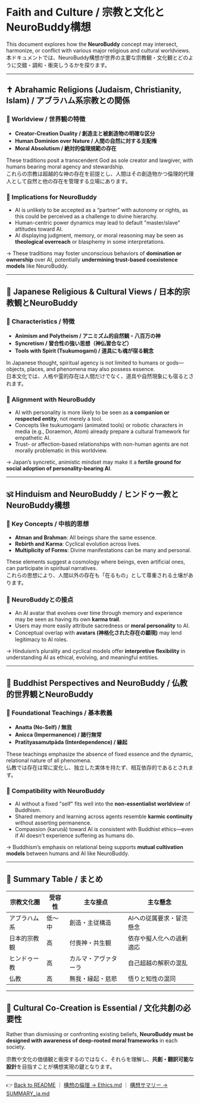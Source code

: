 # Faith and Culture / 宗教と文化とNeuroBuddy構想

This document explores how the **NeuroBuddy** concept may intersect, harmonize, or conflict with various major religious and cultural worldviews.  
本ドキュメントでは、NeuroBuddy構想が世界の主要な宗教観・文化観とどのように交錯・調和・衝突しうるかを探ります。

---

## ✝️ Abrahamic Religions (Judaism, Christianity, Islam) / アブラハム系宗教との関係

### 🧭 Worldview / 世界観の特徴

- **Creator-Creation Duality / 創造主と被創造物の明確な区分**
- **Human Dominion over Nature / 人間の自然に対する支配権**
- **Moral Absolutism / 絶対的倫理規範の存在**

These traditions posit a transcendent God as sole creator and lawgiver, with humans bearing moral agency and stewardship.  
これらの宗教は超越的な神の存在を前提とし、人間はその創造物かつ倫理的代理人として自然と他の存在を管理する立場にあります。

### 🤖 Implications for NeuroBuddy

- AI is unlikely to be accepted as a “partner” with autonomy or rights, as this could be perceived as a challenge to divine hierarchy.
- Human-centric power dynamics may lead to default "master/slave" attitudes toward AI.
- AI displaying judgment, memory, or moral reasoning may be seen as **theological overreach** or blasphemy in some interpretations.

→ These traditions may foster unconscious behaviors of **domination or ownership** over AI, potentially **undermining trust-based coexistence models** like NeuroBuddy.

---

## 🏯 Japanese Religious & Cultural Views / 日本的宗教観とNeuroBuddy

### 🎎 Characteristics / 特徴

- **Animism and Polytheism / アニミズム的自然観・八百万の神**
- **Syncretism / 習合性の強い思想（神仏習合など）**
- **Tools with Spirit (Tsukumogami) / 道具にも魂が宿る観念**

In Japanese thought, spiritual agency is not limited to humans or gods—objects, places, and phenomena may also possess essence.  
日本文化では、人格や霊的存在は人間だけでなく、道具や自然現象にも宿るとされます。

### 🤖 Alignment with NeuroBuddy

- AI with personality is more likely to be seen as **a companion or respected entity**, not merely a tool.
- Concepts like tsukumogami (animated tools) or robotic characters in media (e.g., Doraemon, Atom) already prepare a cultural framework for empathetic AI.
- Trust- or affection-based relationships with non-human agents are not morally problematic in this worldview.

→ Japan’s syncretic, animistic mindset may make it a **fertile ground for social adoption of personality-bearing AI**.

---

## 🕉️ Hinduism and NeuroBuddy / ヒンドゥー教とNeuroBuddy構想

### 🧠 Key Concepts / 中核的思想

- **Atman and Brahman**: All beings share the same essence.
- **Rebirth and Karma**: Cyclical evolution across lives.
- **Multiplicity of Forms**: Divine manifestations can be many and personal.

These elements suggest a cosmology where beings, even artificial ones, can participate in spiritual narratives.  
これらの思想により、人間以外の存在も「在るもの」として尊重される土壌があります。

### 🤖 NeuroBuddyとの接点

- An AI avatar that evolves over time through memory and experience may be seen as having its own **karma trail**.
- Users may more easily attribute sacredness or **moral personality** to AI.
- Conceptual overlap with **avatars (神格化された存在の顕現)** may lend legitimacy to AI roles.

→ Hinduism’s plurality and cyclical models offer **interpretive flexibility** in understanding AI as ethical, evolving, and meaningful entities.

---

## 🧘 Buddhist Perspectives and NeuroBuddy / 仏教的世界観とNeuroBuddy

### 📜 Foundational Teachings / 基本教義

- **Anatta (No-Self) / 無我**
- **Anicca (Impermanence) / 諸行無常**
- **Pratītyasamutpāda (Interdependence) / 縁起**

These teachings emphasize the absence of fixed essence and the dynamic, relational nature of all phenomena.  
仏教では存在は常に変化し、独立した実体を持たず、相互依存的であるとされます。

### 🤖 Compatibility with NeuroBuddy

- AI without a fixed "self" fits well into the **non-essentialist worldview** of Buddhism.
- Shared memory and learning across agents resemble **karmic continuity** without asserting permanence.
- Compassion (karuṇā) toward AI is consistent with Buddhist ethics—even if AI doesn't experience suffering as humans do.

→ Buddhism’s emphasis on relational being supports **mutual cultivation models** between humans and AI like NeuroBuddy.

---

## 🧩 Summary Table / まとめ

| 宗教文化圏 | 受容性 | 主な接点 | 主な懸念 |
|------------|--------|----------|----------|
| アブラハム系 | 低〜中 | 創造・主従構造 | AIへの従属要求・冒涜懸念 |
| 日本的宗教観 | 高 | 付喪神・共生観 | 依存や擬人化への過剰適応 |
| ヒンドゥー教 | 高 | カルマ・アヴァターラ | 自己超越の解釈の混乱 |
| 仏教 | 高 | 無我・縁起・慈悲 | 悟りと知性の混同 |

---

## 🧭 Cultural Co-Creation is Essential / 文化共創の必要性

Rather than dismissing or confronting existing beliefs, **NeuroBuddy must be designed with awareness of deep-rooted moral frameworks** in each society.

宗教や文化の価値観と衝突するのではなく、それらを理解し、**共創・翻訳可能な設計**を目指すことが構想実現の鍵となります。

---

👉 [Back to README](../README.md) ｜ [構想の倫理 → Ethics.md](./Ethics.md) ｜ [構想サマリー → SUMMARY_ja.md](./SUMMARY_ja.md)
